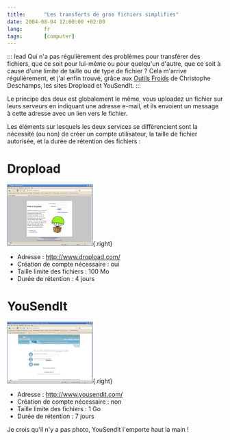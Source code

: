 ```yaml
---
title:      "Les transferts de gros fichiers simplifiés"
date: 2004-08-04 12:00:00 +02:00
lang:       fr
tags:       [computer]
---
```


::: lead
Qui n'a pas régulièrement des problèmes pour transférer des fichiers, que ce soit pour lui-même ou pour quelqu'un d'autre, que ce soit à cause d'une limite de taille ou de type de fichier ? Cela m'arrive régulièrement, et j'ai enfin trouvé, grâce aux [Outils Froids](http://outilsfroids.joueb.com/) de Christophe Deschamps, les sites Dropload et YouSendIt.
:::

Le principe des deux est globalement le même, vous uploadez un fichier sur leurs serveurs en indiquant une adresse e-mail, et ils envoient un message à cette adresse avec un lien vers le fichier.

Les éléments sur lesquels les deux services se différencient sont la nécessité (ou non) de créer un compte utilisateur, la taille de fichier autorisée, et la durée de rétention des fichiers :

# Dropload

![Screenshot de Dropload](dropload.png){.right}

- Adresse : <http://www.dropload.com/>
- Création de compte nécessaire : oui
- Taille limite des fichiers : 100 Mo
- Durée de rétention : 4 jours

# YouSendIt

![Screenshot de YouSendIt](yousendit.png){.right}

- Adresse : <http://www.yousendit.com/>
- Création de compte nécessaire : non
- Taille limite des fichiers : 1 Go
- Durée de rétention : 7 jours

Je crois qu'il n'y a pas photo, YouSendIt l'emporte haut la main !
